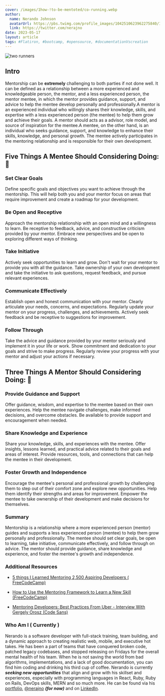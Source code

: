 ```yaml
---
cover: /images/1how-!to-be-mentoted/co-running.webp
author:
  name: Nerando Johnson
  avatarUrl: https://pbs.twimg.com/profile_images/1042510623962275840/1Iw_Mvud_400x400.jpg
  link: https://twitter.com/nerajno
date: 2023-05-17
layout: article
tags: #Flatiron, #bootcamp, #opensource, #documentationVscreation
---
```


![two runners](https://res.cloudinary.com/practicaldev/image/fetch/s--iXiHDqE2--/c_imagga_scale,f_auto,fl_progressive,h_420,q_auto,w_1000/https://dev-to-uploads.s3.amazonaws.com/uploads/articles/m6kr0dca8onz5gnyo52d.jpg)

## Intro

Mentorship can be **extremely** challenging to both parties if not done well. It can be defined as a relationship between a more experienced and knowledgeable person, the mentor, and a less experienced person, the mentor mentee, in which the mentor provides guidance, support, and advice to help the mentee develop personally and professionally.A mentor is an experienced individual who willingly shares their knowledge, skills, and expertise with a less experienced person (the mentee) to help them grow and achieve their goals. A mentor should acts as a advisor, role model, and source of inspiration for the mentee.A mentee, on the other hand, is an individual who seeks guidance, support, and knowledge to enhance their skills, knowledge, and personal growth. The mentee actively participates in the mentoring relationship and is responsible for their own development.

## Five Things A Mentee Should Considering Doing: 🧐

### Set Clear Goals
Define specific goals and objectives you want to achieve through the mentorship. This will help both you and your mentor focus on areas that require improvement and create a roadmap for your development.

### Be Open and Receptive
Approach the mentorship relationship with an open mind and a willingness to learn. Be receptive to feedback, advice, and constructive criticism provided by your mentor. Embrace new perspectives and be open to exploring different ways of thinking.

###  Take Initiative
Actively seek opportunities to learn and grow. Don't wait for your mentor to provide you with all the guidance. Take ownership of your own development and take the initiative to ask questions, request feedback, and pursue relevant experiences.

### Communicate Effectively
Establish open and honest communication with your mentor. Clearly articulate your needs, concerns, and expectations. Regularly update your mentor on your progress, challenges, and achievements. Actively seek feedback and be receptive to suggestions for improvement.

### Follow Through
Take the advice and guidance provided by your mentor seriously and implement it in your life or work. Show commitment and dedication to your goals and strive to make progress. Regularly review your progress with your mentor and adjust your actions if necessary.

## Three Things A Mentor Should Considering Doing: 🧐

### Provide Guidance and Support
 Offer guidance, wisdom, and expertise to the mentee based on their own experiences. Help the mentee navigate challenges, make informed decisions, and overcome obstacles. Be available to provide support and encouragement when needed.

### Share Knowledge and Experience
 Share your knowledge, skills, and experiences with the mentee. Offer insights, lessons learned, and practical advice related to their goals and areas of interest. Provide resources, tools, and connections that can help the mentee in their development.

### Foster Growth and Independence
Encourage the mentee's personal and professional growth by challenging them to step out of their comfort zone and explore new opportunities. Help them identify their strengths and areas for improvement. Empower the mentee to take ownership of their development and make decisions for themselves.

### Summary
Mentorship is a relationship where a more experienced person (mentor) guides and supports a less experienced person (mentee) to help them grow personally and professionally. The mentee should set clear goals, be open to learning, take initiative, communicate effectively, and follow through on advice. The mentor should provide guidance, share knowledge and experience, and foster the mentee's growth and independence.

### Additional Resources
- [5 things I Learned Mentoring 2,500 Aspiring Developers ( FreeCodeCamp)](https://www.freecodecamp.org/news/5-mentorship-learnings/)

- [How to Use the Mentoring Framework to Learn a New Skill (FreeCodeCamp)](https://www.freecodecamp.org/news/the-mentoring-framework/)

- [Mentoring Developers: Best Practices From Uber - Interview With Gergely Orosz (Code Sans)](https://codingsans.com/blog/mentoring-developers)

### Who Am I ( Currently )

Nerando is a software developer with full-stack training, team building, and a dynamic approach to creating realistic web, mobile, and executive hot takes. He has been a part of teams that have conquered broken code, patched legacy codebases, and stopped releasing on Fridays for the overall mental health of his team. When he is not saving the world from bad algorithms, implementations, and a lack of good documentation, you can find him coding and drinking his third cup of coffee.
Nerando is currently **_seeking new opportunities_** that align and grow with his skillset and experiences, especially with programming languages in React, Ruby, Ruby on Rails, DevOps skills, MERN and so much more. He can be found via his [portfolio](https://developindvlpr.com/),
[@nerajno](https://twitter.com/nerajno) **_(for now)_** and on [LinkedIn](https://www.linkedin.com/in/nerando-johnson/).

